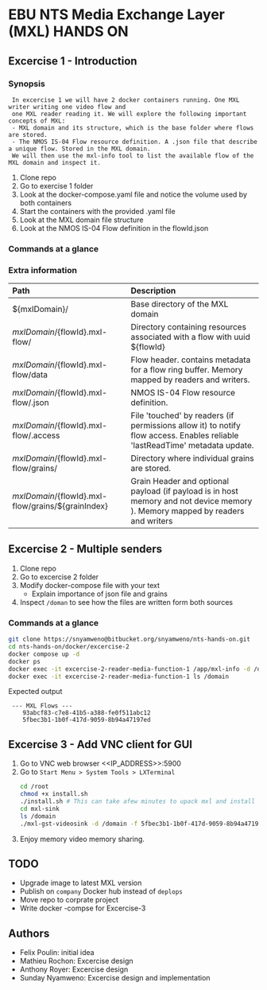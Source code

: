 # EBU NTS Media Exchange Layer (MXL) HANDS ON

## Excercise 1 - Introduction

### Synopsis

```
 In excercise 1 we will have 2 docker containers running. One MXL writer writing one video flow and
 one MXL reader reading it. We will explore the following important concepts of MXL:
 - MXL domain and its structure, which is the base folder where flows are stored.
 - The NMOS IS-04 Flow resource definition. A .json file that describe a unique flow. Stored in the MXL domain.
 We will then use the mxl-info tool to list the available flow of the MXL domain and inspect it.
```

1. Clone repo
1. Go to exercise 1 folder
1. Look at the docker-compose.yaml file and notice the volume used by both containers
1. Start the containers with the provided .yaml file
1. Look at the MXL domain file structure
1. Look at the NMOS IS-04 Flow definition in the flowId.json

### Commands at a glance

### Extra information

|Path|Description|
|:---|:----------|
|${mxlDomain}/|Base directory of the MXL domain|
|${mxlDomain}/${flowId}.mxl-flow/|Directory containing resources associated with a flow with uuid ${flowId}|
|${mxlDomain}/${flowId}.mxl-flow/data|Flow header. contains metadata for a flow ring buffer. Memory mapped by readers and writers.|
|${mxlDomain}/${flowId}.mxl-flow/.json|NMOS IS-04 Flow resource definition.|
|${mxlDomain}/${flowId}.mxl-flow/.access|File 'touched' by readers (if permissions allow it) to notify flow access. Enables reliable 'lastReadTime' metadata update.|
|${mxlDomain}/${flowId}.mxl-flow/grains/|Directory where individual grains are stored.|
|${mxlDomain}/${flowId}.mxl-flow/grains/${grainIndex}|Grain Header and optional payload (if payload is in host memory and not device memory ). Memory mapped by readers and writers|

## Excercise 2 - Multiple senders

1. Clone repo
1. Go to excercise 2 folder
1. Modify docker-compose file with your text 
	* Explain importance of json file and grains
1. Inspect `/doman` to see how the files are written form both sources
 

### Commands at a glance

```sh
git clone https://snyamweno@bitbucket.org/snyamweno/nts-hands-on.git
cd nts-hands-on/docker/excercise-2
docker compose up -d
docker ps
docker exec -it excercise-2-reader-media-function-1 /app/mxl-info -d /domain -l
docker exec -it excercise-2-reader-media-function-1 ls /domain
```
Expected output

```
 --- MXL Flows ---
	93abcf83-c7e8-41b5-a388-fe0f511abc12
	5fbec3b1-1b0f-417d-9059-8b94a47197ed
```

## Excercise 3 - Add VNC client for GUI

1. Go to VNC web browser <<IP_ADDRESS>>:5900
1. Go to `Start Menu > System Tools > LXTerminal`
	```sh
	cd /root
	chmod +x install.sh
	./install.sh # This can take afew minutes to upack mxl and install gstreamer
	cd mxl-sink
	ls /domain
	./mxl-gst-videosink -d /domain -f 5fbec3b1-1b0f-417d-9059-8b94a47197ed # change flowID from ls command
	```
1. Enjoy memory video memory sharing.

## TODO

* Upgrade image to latest MXL version
* Publish on `company` Docker hub instead of `deplops`
* Move repo to corprate project
* Write docker -compse for Excercise-3

## Authors

* Felix Poulin: initial idea
* Mathieu Rochon: Excercise design
* Anthony Royer: Excercise design
* Sunday Nyamweno: Excercise design and implementation 
